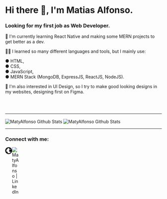 # Hi there 👋, I'm Matias Alfonso.

### Looking for my first job as Web Developer.

💪 I'm currently learning React Native and making some MERN projects to get better as a dev.

🧑‍💻 I learned so many different languages ​​and tools, but I mainly use:

● HTML, <br />
● CSS, <br />
● JavaScript, <br />
● MERN Stack (MongoDB, ExpressJS, ReactJS, NodeJS). <br />

🎀 I'm also interested in UI Design, so I try to make good looking designs in my websites, designing first on Figma. 

<br />
<br />

---
<img align="center" alt="MatyAlfonso Github Stats" src="https://github-readme-stats.vercel.app/api?username=MatyAlfonso&show_icons=true&hide_border=true&theme=radical&hide=contribs,prs"/>
<img align="center" alt="MatyAlfonso Github Stats" src="https://github-readme-stats.vercel.app/api/top-langs/?username=MatyAlfonso&show_icons=true&hide_border=true&theme=radical"/>
<br />

---
### Connect with me: 
[<img align="left" alt="MatyAlfonso | LinkedIn" width="22px" src="https://raw.githubusercontent.com/iconic/open-iconic/master/svg/globe.svg">][webpage]
[<img align="left" alt="MatyAlfonso | LinkedIn" width="22px" src="https://cdn.jsdelivr.net/npm/simple-icons@v3/icons/linkedin.svg">][linkedin]

<br />
<br />

[webpage]: https://github.com/MatyAlfonso/
[linkedin]: https://www.linkedin.com/in/alfonso-matias/

